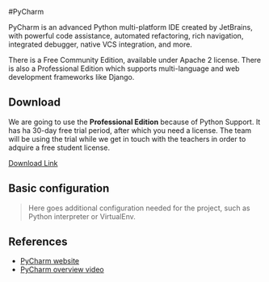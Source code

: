 #PyCharm

PyCharm is an advanced Python multi-platform IDE created by JetBrains, with powerful code assistance, automated refactoring, rich navigation, integrated debugger, native VCS integration, and more.

There is a Free Community Edition, available under Apache 2 license. There is also a Professional Edition which supports multi-language and web development frameworks like Django.

## Download
We are going to use the **Professional Edition** because of Python Support. It has ha 30-day free trial period, after which you need a license. The team will be using the trial while we get in touch with the teachers in order to adquire a free student license.

[Download Link](http://www.jetbrains.com/pycharm/download/)

## Basic configuration

> Here goes additional configuration needed for the project, such as Python interpreter or VirtualEnv.

## References

- [PyCharm website](http://www.jetbrains.com/pycharm/)
- [PyCharm overview video](http://www.youtube.com/watch?v=iutkLjeGc6w#t=23)
